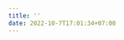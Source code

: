 ```yaml
---
title: ''
date: 2022-10-7T17:01:34+07:00
---
```


<div class='sk-ww-facebook-photo-album-single' data-embed-id='95934'></div><script src='https://widgets.sociablekit.com/facebook-photo-album-single/widget.js' async defer></script>